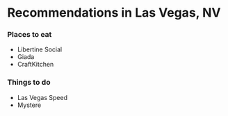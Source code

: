 # Recommendations in Las Vegas, NV

### Places to eat

- Libertine Social
- Giada
- CraftKitchen 

### Things to do

- Las Vegas Speed
- Mystere
